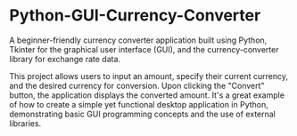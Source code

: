 # Python-GUI-Currency-Converter
A beginner-friendly currency converter application built using Python, Tkinter for the graphical user interface (GUI), and the currency-converter library for exchange rate data.

This project allows users to input an amount, specify their current currency, and the desired currency for conversion. Upon clicking the "Convert" button, the application displays the converted amount. It's a great example of how to create a simple yet functional desktop application in Python, demonstrating basic GUI programming concepts and the use of external libraries.
